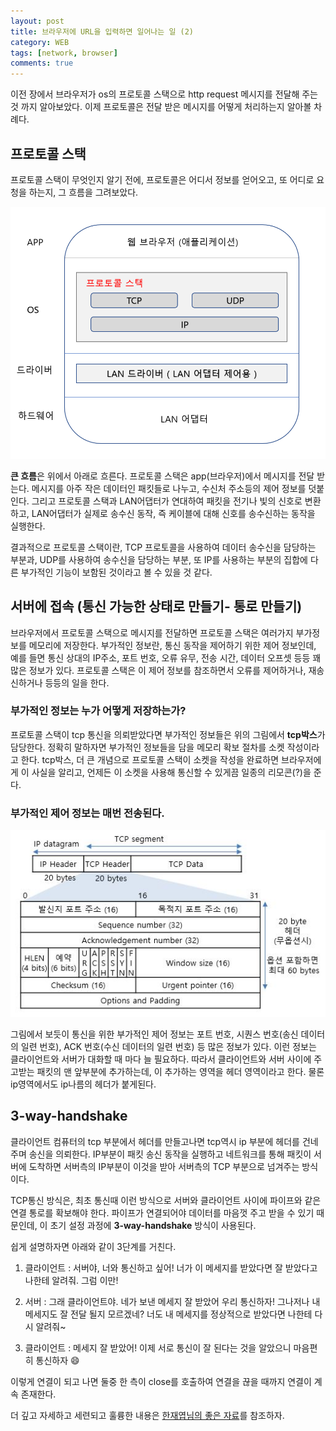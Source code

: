 ```yaml
---
layout: post
title: 브라우저에 URL을 입력하면 일어나는 일 (2)
category: WEB
tags: [network, browser]
comments: true
---
```


이전 장에서 브라우저가 os의 프로토콜 스택으로 http request 메시지를 전달해 주는 것 까지 알아보았다. 이제 프로토콜은 전달 받은 메시지를 어떻게 처리하는지 알아볼 차례다. 

## 프로토콜 스택
프로토콜 스택이 무엇인지 알기 전에, 프로토콜은 어디서 정보를 얻어오고, 또 어디로 요청을 하는지, 그 흐름을 그려보았다. 

![protocol_stack](/public/img/network/2.PNG)

**큰 흐름**은 위에서 아래로 흐른다. 프로토콜 스택은 app(브라우저)에서 메시지를 전달 받는다. 메시지를 아주 작은 데이터인 패킷들로 나누고, 수신처 주소등의 제어 정보를 덧붙인다. 그리고 프로토콜 스택과 LAN어댑터가 연대하여 패킷을 전기나 빛의 신호로 변환하고, LAN어댑터가 실제로 송수신 동작, 즉 케이블에 대해 신호를 송수신하는 동작을 실행한다.

결과적으로 프로토콜 스택이란, TCP 프로토콜을 사용하여 데이터 송수신을 담당하는 부분과, UDP를 사용하여 송수신을 담당하는 부분, 또 IP를 사용하는 부분의 집합에 다른 부가적인 기능이 보함된 것이라고 볼 수 있을 것 같다.

## 서버에 접속 (통신 가능한 상태로 만들기- 통로 만들기)
브라우저에서 프로토콜 스택으로 메시지를 전달하면 프로토콜 스택은 여러가지 부가정보를 메모리에 저장한다.  부가적인 정보란, 통신 동작을 제어하기 위한 제어 정보인데, 예를 들면 통신 상대의 IP주소, 포트 번호, 오류 유무, 전송 시간, 데이터 오프셋 등등 꽤 많은 정보가 있다. 프로토콜 스택은 이 제어 정보를 참조하면서 오류를 제어하거나, 재송신하거나 등등의 일을 한다. 

### 부가적인 정보는 누가 어떻게 저장하는가?
프로토콜 스택이 tcp 통신을 의뢰받았다면 부가적인 정보들은 위의 그림에서 **tcp박스**가 담당한다. 정확히 말하자면 부가적인 정보들을 담을 메모리 확보 절차를 소켓 작성이라고 한다. tcp박스, 더 큰 개념으로 프로토콜 스택이 소켓을 작성을 완료하면 브라우저에게 이 사실을 알리고, 언제든 이 소켓을 사용해 통신할 수 있게끔 일종의 리모콘(?)을 준다.

### 부가적인 제어 정보는 매번 전송된다.

![tcp_header](/public/img/network/tcp_header.JPG)

그림에서 보듯이 통신을 위한 부가적인 제어 정보는 포트 번호, 시퀀스 번호(송신 데이터의 일련 번호), ACK 번호(수신 데이터의 일련 번호) 등 많은 정보가 있다. 이런 정보는 클라이언트와 서버가 대화할 때 마다 늘 필요하다. 따라서 클라이언트와 서버 사이에 주고받는 패킷의 맨 앞부분에 추가하는데, 이 추가하는 영역을 헤더 영역이라고 한다. 물론 ip영역에서도 ip나름의 헤더가 붙게된다.

## 3-way-handshake
클라이언트 컴퓨터의 tcp 부분에서 헤더를 만들고나면 tcp역시 ip 부분에 헤더를 건네주며 송신을 의뢰한다. IP부분이 패킷 송신 동작을 실행하고 네트워크를 통해 패킷이 서버에 도착하면 서버측의 IP부분이 이것을 받아 서버측의 TCP 부분으로 넘겨주는 방식이다.

TCP통신 방식은, 최초 통신때 이런 방식으로 서버와 클라이언트 사이에 파이프와 같은 연결 통로를 확보해야 한다. 파이프가 연결되어야 데이터를 마음껏 주고 받을 수 있기 때문인데, 이 초기 설정 과정에 **3-way-handshake** 방식이 사용된다.

쉽게 설명하자면 아래와 같이 3단계를 거친다.


1. 클라이언트 : 서버야, 너와 통신하고 싶어! 너가 이 메세지를 받았다면 잘 받았다고 나한테 알려줘. 그럼 이만!

2. 서버 : 그래 클라이언트야. 네가 보낸 메세지 잘 받았어 우리 통신하자! 그나저나 내 메세지도 잘 전달 될지 모르겠네? 너도 내 메세지를 정상적으로 받았다면 나한테 다시 알려줘~ 

3. 클라이언트 : 메세지 잘 받았어! 이제 서로 통신이 잘 된다는 것을 알았으니 마음편히 통신하자 :smile:

이렇게 연결이 되고 나면 둘중 한 측이 close를 호출하여 연결을 끊을 때까지 연결이 계속 존재한다.

더 깊고 자세하고 세련되고 훌륭한 내용은 [한재엽님의 좋은 자료](http://asfirstalways.tistory.com/356)를 참조하자.